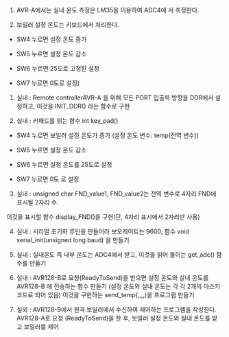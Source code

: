 1. AVR-A에서는 실내 온도 측정은 LM35을 이용하여 ADC4에 서 측정한다. 


2. 보일러 설정 온도는 키보드에서 처리한다.

- SW4 누르면 설정 온도 증가

- SW5 누르면 설정 온도 감소

- SW6 누르면 25도로 고정된 설정

- SW7 누르면 0도로 설정) 



1) 실내  :  Remote controllerAVR-A 을 위해 모든 PORT 입출력 방향을 DDR에서 설정하고, 이것을 INIT_DDR() 라는 함수로 구현



2) 실내 : 키패드를 읽는 함수 int key_pad()

- SW4 누르면 보일러 설정 온도가 증가 (설정 온도 변수: temp(전역 변수))

- SW5 누르면 설정 온도 감소 

- SW6 누르면 설정 온도를 25도로 설정

- SW7 누르면 0도 로 설정



3) 실내 : unsigned char FND_value1, FND_value2는 전역 변수로 4자리 FND에 표시될 2자리 수.

이것을 표시할 함수 display_FND()을 구현(단, 4자리 표시에서 2자리만 사용)



4) 실내 : 시리얼 초기화 루틴을 만들어라 보오레이트는 9600, 함수 void serial_init(unsigned long baud) 을 만들기



5) 실내 : 실내온도 즉 내부 온도는 ADC4에서 받고, 이것을 읽어 들이는 get_adc() 함수를 만들기



6) 실내 : AVR128-B로 요청(ReadyToSend)을 받으면 설정 온도와 실내 온도를 AVR128-B 에 전송하는 함수 만들기 (설정 온도와 실내 온도는 각 각 2개의 아스키 코드로 되어 있음) 이것을 구현하는 send_temp(,,,,)을 프로그램 만들기



7) 실외 : AVR128-B에서 원격 보일러에서 수신하여 제어하는 프로그램을 작성한다.  AVR128-A로 요청 (ReadyToSend)을 한 후, 보일러 설정 온도와 실내 온도를 받고 보일러를 제어


